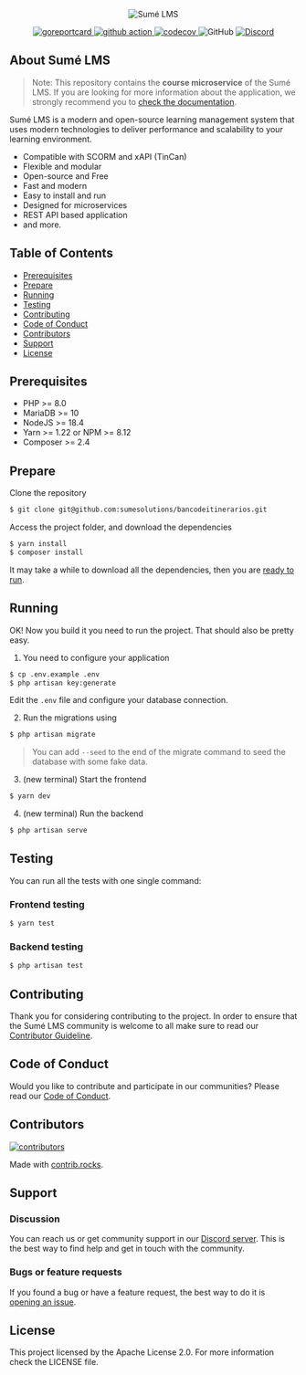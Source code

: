 <!--suppress HtmlDeprecatedAttribute -->
<p align="center">
  <img alt="Sumé LMS" src=".github/sumelms.svg" />
</p>

<p align="center">
  <a href="https://goreportcard.com/report/github.com/sumelms/microservice-course">
    <img alt="goreportcard" src="https://goreportcard.com/badge/github.com/sumelms/microservice-course" />
  </a>
  <a href="https://github.com/sumelms/microservice-course/actions/workflows/main.yaml">
    <img alt="github action" src="https://github.com/sumelms/microservice-course/actions/workflows/main.yaml/badge.svg" />
  </a>
  <a href="https://codecov.io/gh/sumelms/microservice-course" >
    <img alt="codecov" src="https://codecov.io/gh/sumelms/microservice-course/branch/main/graph/badge.svg?token=B78WZL5QDY"/>
    </a>
  <img alt="GitHub" src="https://img.shields.io/github/license/sumelms/microservice-course">
  <a href="https://discord.gg/Yh9q9cd">
    <img alt="Discord" src="https://img.shields.io/discord/726500188021063682">
  </a>
</p>

## About Sumé LMS

> Note: This repository contains the **course microservice** of the Sumé LMS. If you are looking for more information
> about the application, we strongly recommend you to [check the documentation](https://www.sumelms.com/docs).

Sumé LMS is a modern and open-source learning management system that uses modern technologies to deliver performance
and scalability to your learning environment.

- Compatible with SCORM and xAPI (TinCan)
- Flexible and modular
- Open-source and Free
- Fast and modern
- Easy to install and run
- Designed for microservices
- REST API based application
- and more.

## Table of Contents

- [Prerequisites](#prerequisites)
- [Prepare](#prepare)
- [Running](#running)
- [Testing](#testing)
- [Contributing](#contributing)
- [Code of Conduct](#code-of-conduct)
- [Contributors](#contributors)
- [Support](#support)
- [License](#license)

## Prerequisites

- PHP >= 8.0
- MariaDB >= 10
- NodeJS >= 18.4
- Yarn >= 1.22 or NPM >= 8.12
- Composer >= 2.4

## Prepare

Clone the repository

```bash
$ git clone git@github.com:sumesolutions/bancodeitinerarios.git
```

Access the project folder, and download the dependencies

```bash
$ yarn install
$ composer install
```

It may take a while to download all the dependencies, then you are [ready to run](#running).

## Running

OK! Now you build it you need to run the project. That should also be pretty easy.

1. You need to configure your application

```bash
$ cp .env.example .env
$ php artisan key:generate
```

Edit the `.env` file and configure your database connection.

2. Run the migrations using 

```bash
$ php artisan migrate
```

> You can add `--seed` to the end of the migrate command to seed the database with some fake data.

3. (new terminal) Start the frontend

```bash
$ yarn dev
```

4. (new terminal) Run the backend

```bash
$ php artisan serve
```

## Testing

You can run all the tests with one single command:

### Frontend testing
```bash
$ yarn test
```

### Backend testing
```bash
$ php artisan test
```

## Contributing

Thank you for considering contributing to the project. In order to ensure that the Sumé LMS community is welcome to
all make sure to read our [Contributor Guideline](CONTRIBUTING.md).

## Code of Conduct

Would you like to contribute and participate in our communities? Please read our [Code of Conduct](https://sumelms.com/docs/conduct).

## Contributors

<a href="https://github.com/sumesolutions/bancodeitinerarios//graphs/contributors">
  <img alt="contributors" src="https://contrib.rocks/image?repo=sumesolutions/bancodeitinerarios/" />
</a>

Made with [contrib.rocks](https://contrib.rocks).

## Support

### Discussion

You can reach us or get community support in our [Discord server](https://discord.gg/Yh9q9cd). This is the best way to
find help and get in touch with the community.

### Bugs or feature requests

If you found a bug or have a feature request, the best way to do
it is [opening an issue](https://github.com/sumesolutions/bancodeitinerarios/issues).

## License

This project licensed by the Apache License 2.0. For more information check the LICENSE file.
